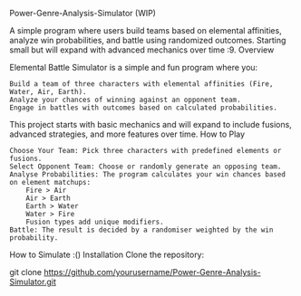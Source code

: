 Power-Genre-Analysis-Simulator (WIP)

A simple program where users build teams based on elemental affinities, analyze win probabilities, and battle using randomized outcomes. Starting small but will expand with advanced mechanics over time :9.
Overview

Elemental Battle Simulator is a simple and fun program where you:

    Build a team of three characters with elemental affinities (Fire, Water, Air, Earth).
    Analyze your chances of winning against an opponent team.
    Engage in battles with outcomes based on calculated probabilities.

This project starts with basic mechanics and will expand to include fusions, advanced strategies, and more features over time.
How to Play

    Choose Your Team: Pick three characters with predefined elements or fusions.
    Select Opponent Team: Choose or randomly generate an opposing team.
    Analyse Probabilities: The program calculates your win chances based on element matchups:
        Fire > Air
        Air > Earth
        Earth > Water
        Water > Fire
        Fusion types add unique modifiers.
    Battle: The result is decided by a randomiser weighted by the win probability.

How to Simulate :()
Installation
Clone the repository:

git clone https://github.com/yourusername/Power-Genre-Analysis-Simulator.git
